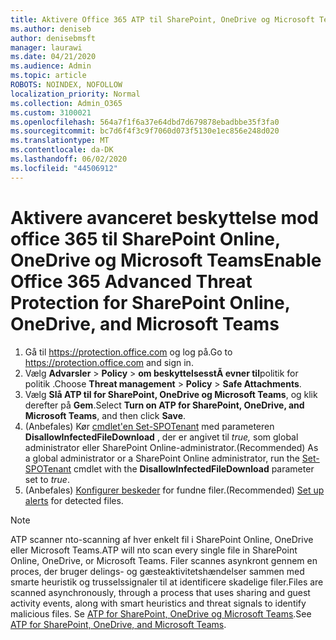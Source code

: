 ```yaml
---
title: Aktivere Office 365 ATP til SharePoint, OneDrive og Microsoft Teams
ms.author: deniseb
author: denisebmsft
manager: laurawi
ms.date: 04/21/2020
ms.audience: Admin
ms.topic: article
ROBOTS: NOINDEX, NOFOLLOW
localization_priority: Normal
ms.collection: Admin_O365
ms.custom: 3100021
ms.openlocfilehash: 564a7f1f6a37e64dbd7d679878ebadbbe35f3fa0
ms.sourcegitcommit: bc7d6f4f3c9f7060d073f5130e1ec856e248d020
ms.translationtype: MT
ms.contentlocale: da-DK
ms.lasthandoff: 06/02/2020
ms.locfileid: "44506912"
---
```

# <a name="enable-office-365-advanced-threat-protection-for-sharepoint-online-onedrive-and-microsoft-teams"></a><span data-ttu-id="85478-102">Aktivere avanceret beskyttelse mod office 365 til SharePoint Online, OneDrive og Microsoft Teams</span><span class="sxs-lookup"><span data-stu-id="85478-102">Enable Office 365 Advanced Threat Protection for SharePoint Online, OneDrive, and Microsoft Teams</span></span>

1. <span data-ttu-id="85478-103">Gå til https://protection.office.com og log på.</span><span class="sxs-lookup"><span data-stu-id="85478-103">Go to https://protection.office.com and sign in.</span></span>
2. <span data-ttu-id="85478-104">Vælg **Advarsler**  >  **Policy**  >  **om beskyttelsesstÃ evner til**politik for politik .</span><span class="sxs-lookup"><span data-stu-id="85478-104">Choose **Threat management** > **Policy** > **Safe Attachments**.</span></span>
3. <span data-ttu-id="85478-105">Vælg **Slå ATP til for SharePoint, OneDrive og Microsoft Teams**, og klik derefter på **Gem**.</span><span class="sxs-lookup"><span data-stu-id="85478-105">Select **Turn on ATP for SharePoint, OneDrive, and Microsoft Teams**, and then click **Save**.</span></span>
4. <span data-ttu-id="85478-106">(Anbefales) Kør [cmdlet'en Set-SPOTenant](https://docs.microsoft.com/powershell/module/sharepoint-online/Set-SPOTenant?view=sharepoint-ps) med parameteren **DisallowInfectedFileDownload** , der er angivet til *true,* som global administrator eller SharePoint Online-administrator.</span><span class="sxs-lookup"><span data-stu-id="85478-106">(Recommended) As a global administrator or a SharePoint Online administrator, run the [Set-SPOTenant](https://docs.microsoft.com/powershell/module/sharepoint-online/Set-SPOTenant?view=sharepoint-ps) cmdlet with the **DisallowInfectedFileDownload** parameter set to *true*.</span></span>
5. <span data-ttu-id="85478-107">(Anbefales) [Konfigurer beskeder](https://docs.microsoft.com/microsoft-365/security/office-365-security/turn-on-atp-for-spo-odb-and-teams#set-up-alerts-for-detected-files) for fundne filer.</span><span class="sxs-lookup"><span data-stu-id="85478-107">(Recommended) [Set up alerts](https://docs.microsoft.com/microsoft-365/security/office-365-security/turn-on-atp-for-spo-odb-and-teams#set-up-alerts-for-detected-files) for detected files.</span></span>

> [!NOTE]
> <span data-ttu-id="85478-108">ATP scanner nto-scanning af hver enkelt fil i SharePoint Online, OneDrive eller Microsoft Teams.</span><span class="sxs-lookup"><span data-stu-id="85478-108">ATP will nto scan every single file in SharePoint Online, OneDrive, or Microsoft Teams.</span></span> <span data-ttu-id="85478-109">Filer scannes asynkront gennem en proces, der bruger delings- og gæsteaktivitetshændelser sammen med smarte heuristik og trusselssignaler til at identificere skadelige filer.</span><span class="sxs-lookup"><span data-stu-id="85478-109">Files are scanned asynchronously, through a process that uses sharing and guest activity events, along with smart heuristics and threat signals to identify malicious files.</span></span> <span data-ttu-id="85478-110">Se [ATP for SharePoint, OneDrive og Microsoft Teams](https://docs.microsoft.com/microsoft-365/security/office-365-security/atp-for-spo-odb-and-teams).</span><span class="sxs-lookup"><span data-stu-id="85478-110">See [ATP for SharePoint, OneDrive, and Microsoft Teams](https://docs.microsoft.com/microsoft-365/security/office-365-security/atp-for-spo-odb-and-teams).</span></span>